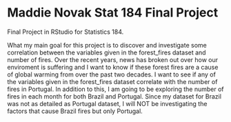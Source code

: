 # Maddie Novak Stat 184 Final Project

Final Project in RStudio for Statistics 184.

What my main goal for this project is to discover and investigate some correlation between the variables given in the forest_fires dataset and number of fires. Over the recent years, news has broken out over how our enviroment is suffering and I want to know if these forest fires are a cause of global warming from over the past two decades. I want to see if any of the variables given in the forest_fires dataset correlate with the number of fires in Portugal. In addition to this, I am going to be exploring the number of fires in each month for both Brazil and Portugal. Since my dataset for Brazil was not as detailed as Portugal dataset, I will NOT be investigating the factors that cause Brazil fires but only Portugal. 
